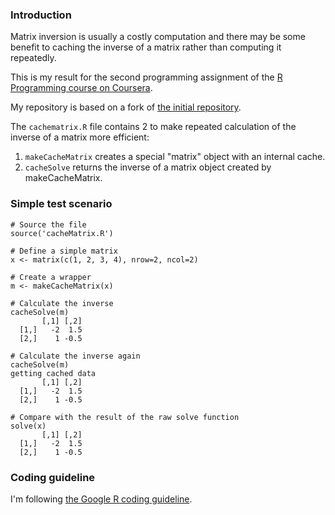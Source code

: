 ### Introduction

Matrix inversion is usually a costly computation and there may be some
benefit to caching the inverse of a matrix rather than computing it
repeatedly.

This is my result for the second programming assignment of the 
[R Programming course on Coursera](https://class.coursera.org/rprog-008).

My repository is based on a fork of 
[the initial repository](https://github.com/rdpeng/ProgrammingAssignment2).

The `cachematrix.R` file contains 2 to make repeated calculation of the 
inverse of a matrix more efficient:

1. `makeCacheMatrix` creates a special "matrix" object with an internal cache.
2. `cacheSolve` returns the inverse of a matrix object created by makeCacheMatrix.

### Simple test scenario

    # Source the file
    source('cacheMatrix.R')
    
    # Define a simple matrix
    x <- matrix(c(1, 2, 3, 4), nrow=2, ncol=2)

    # Create a wrapper
    m <- makeCacheMatrix(x)

    # Calculate the inverse
    cacheSolve(m)
           [,1] [,2]
      [1,]   -2  1.5
      [2,]    1 -0.5
  
    # Calculate the inverse again
    cacheSolve(m)
    getting cached data
           [,1] [,2]
      [1,]   -2  1.5
      [2,]    1 -0.5
    
    # Compare with the result of the raw solve function
    solve(x)
           [,1] [,2]
      [1,]   -2  1.5
      [2,]    1 -0.5


### Coding guideline

I'm following 
  [the Google R coding guideline](https://google-styleguide.googlecode.com/svn/trunk/Rguide.xml).
